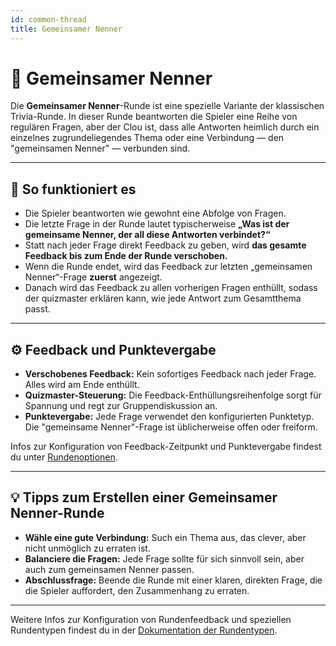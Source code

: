 ```yaml
---
id: common-thread
title: Gemeinsamer Nenner
---
```


# 🧵 Gemeinsamer Nenner

Die **Gemeinsamer Nenner**-Runde ist eine spezielle Variante der klassischen Trivia-Runde. In dieser Runde beantworten die Spieler eine Reihe von regulären Fragen, aber der Clou ist, dass alle Antworten heimlich durch ein einzelnes zugrundeliegendes Thema oder eine Verbindung — den "gemeinsamen Nenner" — verbunden sind.

---

## 📝 So funktioniert es

- Die Spieler beantworten wie gewohnt eine Abfolge von Fragen.
- Die letzte Frage in der Runde lautet typischerweise **„Was ist der gemeinsame Nenner, der all diese Antworten verbindet?“**
- Statt nach jeder Frage direkt Feedback zu geben, wird **das gesamte Feedback bis zum Ende der Runde verschoben.**
- Wenn die Runde endet, wird das Feedback zur letzten „gemeinsamen Nenner“-Frage **zuerst** angezeigt.
- Danach wird das Feedback zu allen vorherigen Fragen enthüllt, sodass der quizmaster erklären kann, wie jede Antwort zum Gesamtthema passt.

---

## ⚙️ Feedback und Punktevergabe

- **Verschobenes Feedback:** Kein sofortiges Feedback nach jeder Frage. Alles wird am Ende enthüllt.
- **Quizmaster-Steuerung:** Die Feedback-Enthüllungsreihenfolge sorgt für Spannung und regt zur Gruppendiskussion an.
- **Punktevergabe:** Jede Frage verwendet den konfigurierten Punktetyp. Die "gemeinsame Nenner"-Frage ist üblicherweise offen oder freiform.

Infos zur Konfiguration von Feedback-Zeitpunkt und Punktevergabe findest du unter [Rundenoptionen](../editor/008-round-options.md).

---

## 💡 Tipps zum Erstellen einer Gemeinsamer Nenner-Runde

- **Wähle eine gute Verbindung:** Such ein Thema aus, das clever, aber nicht unmöglich zu erraten ist.
- **Balanciere die Fragen:** Jede Frage sollte für sich sinnvoll sein, aber auch zum gemeinsamen Nenner passen.
- **Abschlussfrage:** Beende die Runde mit einer klaren, direkten Frage, die die Spieler auffordert, den Zusammenhang zu erraten.

---

Weitere Infos zur Konfiguration von Rundenfeedback und speziellen Rundentypen findest du in der [Dokumentation der Rundentypen](../question-types/000-question-types.md).
